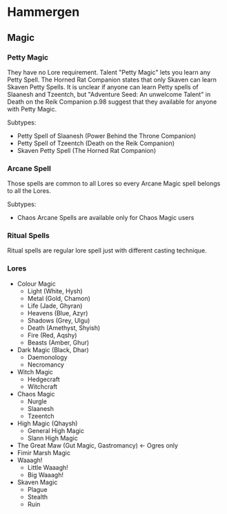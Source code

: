 # Hammergen

## Magic

### Petty Magic
They have no Lore requirement. Talent "Petty Magic" lets you learn any Petty Spell.
The Horned Rat Companion states that only Skaven can learn Skaven Petty Spells.
It is unclear if anyone can learn Petty spells of Slaanesh and Tzeentch,
but "Adventure Seed: An unwelcome Talent" in Death on the Reik Companion p.98
suggest that they available for anyone with Petty Magic.

Subtypes:
- Petty Spell of Slaanesh (Power Behind the Throne Companion)
- Petty Spell of Tzeentch (Death on the Reik Companion)
- Skaven Petty Spell (The Horned Rat Companion)

### Arcane Spell
Those spells are common to all Lores so every Arcane Magic spell belongs
to all the Lores.

Subtypes:
- Chaos Arcane Spells are available only for Chaos Magic users

### Ritual Spells
Ritual spells are regular lore spell just with different casting technique.

### Lores
- Colour Magic
  - Light (White, Hysh)
  - Metal (Gold, Chamon)
  - Life (Jade, Ghyran)
  - Heavens (Blue, Azyr)
  - Shadows (Grey, Ulgu)
  - Death (Amethyst, Shyish)
  - Fire (Red, Aqshy)
  - Beasts (Amber, Ghur)
- Dark Magic (Black, Dhar)
  - Daemonology
  - Necromancy
- Witch Magic
  - Hedgecraft
  - Witchcraft
- Chaos Magic
  - Nurgle
  - Slaanesh
  - Tzeentch
- High Magic (Qhaysh)
  - General High Magic
  - Slann High Magic
- The Great Maw (Gut Magic, Gastromancy) <- Ogres only
- Fimir Marsh Magic
- Waaagh!
  - Little Waaagh!
  - Big Waaagh!
- Skaven Magic
  - Plague
  - Stealth
  - Ruin
  